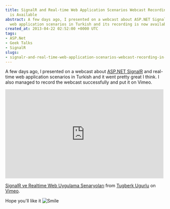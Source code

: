 ```yaml
---
title: SignalR and Real-time Web Application Scenarios Webcast Recording (In Turkish)
  is Available
abstract: A few days ago, I presented on a webcast about ASP.NET SignalR and real-time
  web application scenarios in Turkish and its recording is now available.
created_at: 2013-04-22 02:52:00 +0000 UTC
tags:
- ASP.Net
- Geek Talks
- SignalR
slugs:
- signalr-and-real-time-web-application-scenarios-webcast-recording-in-turkish-is-available
---
```


<p>A few days ago, I presented on a webcast about <a href="http://asp.net/signalr">ASP.NET SignalR</a> and real-time web application scenarios in Turkish and it went pretty great I think. I also managed to record the webcast successfully and put it on Vimeo.</p>
<p><iframe width="500" frameborder="0" src="http://player.vimeo.com/video/64440243" height="281"></iframe></p>
<p><a href="http://vimeo.com/64440243">SignalR ve Realtime Web Uygulama Senaryoları</a> from <a href="http://vimeo.com/user6670252">Tugberk Ugurlu</a> on <a href="http://vimeo.com">Vimeo</a>.</p>
<p>Hope you'll like it <img src="http://www.tugberkugurlu.com/Content/images/Uploadedbyauthors/wlw/f0b83f0129b5_7B23/wlEmoticon-smile.png" alt="Smile" style="border-style: none;" class="wlEmoticon wlEmoticon-smile" /></p>